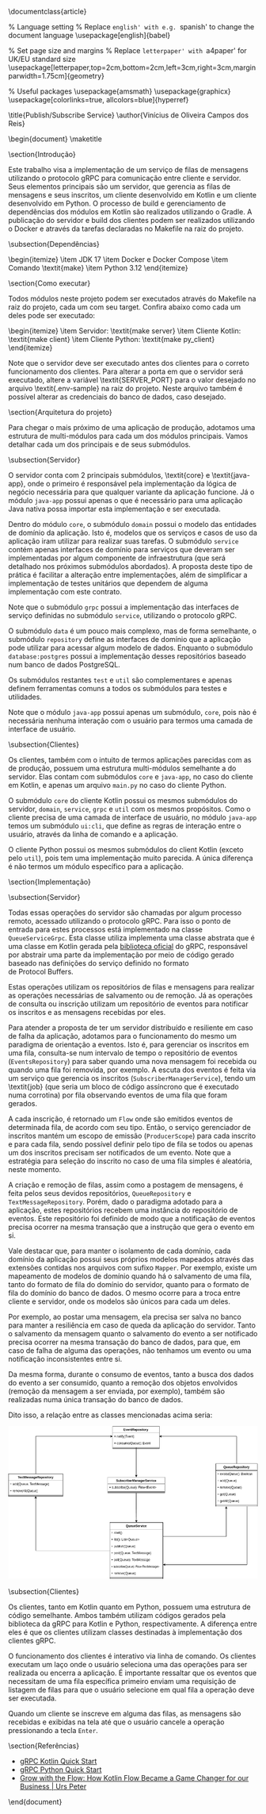 \documentclass{article}

% Language setting
% Replace `english' with e.g. `spanish' to change the document language
\usepackage[english]{babel}

% Set page size and margins
% Replace `letterpaper' with `a4paper' for UK/EU standard size
\usepackage[letterpaper,top=2cm,bottom=2cm,left=3cm,right=3cm,marginparwidth=1.75cm]{geometry}

% Useful packages
\usepackage{amsmath}
\usepackage{graphicx}
\usepackage[colorlinks=true, allcolors=blue]{hyperref}

\title{Publish/Subscribe Service}
\author{Vinícius de Oliveira Campos dos Reis}

\begin{document}
\maketitle

\section{Introdução}

Este trabalho visa a implementação de um serviço de filas de mensagens utilizando o protocolo gRPC para comunicação
entre cliente e servidor. Seus elementos principais são um servidor, que gerencia as filas de mensagens e seus
inscritos, um cliente desenvolvido em Kotlin e um cliente desenvolvido em Python. O processo de build e gerenciamento de dependências dos módulos em Kotlin são realizados utilizando o Gradle. A publicação do servidor e build dos clientes podem ser realizados utilizando o Docker e através da tarefas declaradas no Makefile na raiz do projeto.

\subsection{Dependências}

\begin{itemize}
\item JDK 17
\item Docker e Docker Compose
\item Comando \textit{make}
\item Python 3.12
\end{itemize}

\section{Como executar}

Todos módulos neste projeto podem ser executados através do Makefile na raiz do projeto, cada um com seu target.
Confira abaixo como cada um deles pode ser executado:

\begin{itemize}
\item Servidor: \textit{make server}
\item Cliente Kotlin: \textit{make client}
\item Cliente Python: \textit{make py\_client}
\end{itemize}

Note que o servidor deve ser executado antes dos clientes para o correto funcionamento dos clientes. Para alterar
a porta em que o servidor será executado, altere a variável \textit{SERVER\_PORT} para o valor desejado no arquivo
\textit{.env-sample} na raiz do projeto. Neste arquivo também é possível alterar as credenciais do banco de dados, caso desejado.

\section{Arquitetura do projeto}

Para chegar o mais próximo de uma aplicação de produção, adotamos uma estrutura de multi-módulos para cada um dos
módulos principais. Vamos detalhar cada um dos principais e de seus submódulos.

\subsection{Servidor}

O servidor conta com 2 principais submódulos, \textit{core} e \textit{java-app}, onde o primeiro é responsável pela
implementação da lógica de negócio necessária para que qualquer variante da aplicação funcione. Já o módulo `java-app`
possui apenas o que é necessário para uma aplicação Java nativa possa importar esta implementação e ser executada.

Dentro do módulo `core`, o submódulo `domain` possui o modelo das entidades de domínio da aplicação. Isto é,
modelos que os serviços e casos de uso da aplicação iram utilizar para realizar suas tarefas. O submódulo
`service` contém apenas interfaces de domínio para serviços que deveram ser implementadas por algum componente
de infraestrutura (que será detalhado nos próximos submódulos abordados). A proposta deste tipo de prática é facilitar
a alteração entre implementações, além de simplificar a implementação de testes unitários que dependem de alguma
implementação com este contrato.

Note que o submódulo `grpc` possui a implementação das interfaces de serviço definidas no submódulo `service`,
utilizando o protocolo gRPC.

O submódulo `data` é um pouco mais complexo, mas de forma semelhante, o submódulo `repository` define as interfaces
de domínio que a aplicação pode utilizar para acessar algum modelo de dados. Enquanto o submódulo
`database:postgres` possui a implementação desses repositórios baseado num banco de dados PostgreSQL.

Os submódulos restantes `test` e `util` são complementares e apenas definem ferramentas comuns a todos os submódulos
para testes e utilidades.

Note que o módulo `java-app` possui apenas um submódulo, `core`, pois nào é necessária nenhuma interação com o
usuário para termos uma camada de interface de usuário.

\subsection{Clientes}

Os clientes, também com o intuito de termos aplicações parecidas com as de produção, possuem uma estrutura
multi-módulos semelhante a do servidor. Elas contam com submódulos `core` e `java-app`, no caso do cliente em Kotlin, e
apenas um arquivo `main.py` no caso do cliente Python.

O submódulo `core` do cliente Kotlin possui os mesmos submódulos do servidor, `domain`, `service`, `grpc` e `util`
com os mesmos propósitos. Como o cliente precisa de uma camada de interface de usuário, no módulo `java-app` temos
um submódulo `ui:cli`, que define as regras de interação entre o usuário, através da linha de comando e a
aplicação.

O cliente Python possui os mesmos submódulos do client Kotlin (exceto pelo `util`), pois tem uma implementação muito
parecida. A única diferença é não termos um módulo específico para a aplicação.

\section{Implementação}

\subsection{Servidor}

Todas essas operações do servidor são chamadas por algum processo remoto, acessado utilizando o protocolo gRPC.
Para isso o ponto de entrada para estes processos está implementado na classe `QueueServiceGrpc`. Esta classe utiliza
implementa uma classe abstrata que é uma classe em Kotlin gerada pela
[biblioteca oficial](https://grpc.io/docs/languages/kotlin/quickstart/) do gRPC, responsável por abstrair
uma parte da implementação por meio de código gerado baseado nas definições do serviço definido no formato  
de Protocol Buffers.

Estas operações utilizam os repositórios de filas e mensagens para realizar as operações necessárias de salvamento
ou de remoção. Já as operações de consulta ou inscrição utilizam um repositório de eventos para notificar os inscritos
e as mensagens recebidas por eles.

Para atender a proposta de ter um servidor distribuído e resiliente em caso de falha da aplicação,
adotamos para o funcionamento do mesmo um paradigma de orientação a eventos. Isto é,
para gerenciar os inscritos em uma fila, consulta-se num intervalo de tempo o repositório de eventos (`EventsRepository`)
para saber quando uma nova mensagem foi recebida ou quando uma fila foi removida, por exemplo. A escuta dos eventos
é feita via um serviço que gerencia os inscritos (`SubscriberManagerService`),
tendo um \textit{job} (que seria um bloco de código assíncrono que é executado numa corrotina) por fila
observando eventos de uma fila que foram gerados.

A cada inscrição, é retornado um `Flow` onde são emitidos eventos de determinada fila, de acordo com seu tipo.
Então, o serviço gerenciador de inscritos mantém um escopo de emissão (`ProducerScope`) para cada inscrito e para cada fila,
sendo possível definir pelo tipo de fila se todos ou apenas um dos inscritos precisam ser notificados de um evento.
Note que a estratégia para seleção do inscrito no caso de uma fila simples é aleatória, neste momento.

A criação e remoção de filas, assim como a postagem de mensagens, é feita pelos seus devidos repositórios,
`QueueRepository` e `TextMessageRepository`. Porém, dado o paradigma adotado para a aplicação,
estes repositórios recebem uma instância do repositório de eventos. Este repositório foi definido de
modo que a notificação de eventos precisa ocorrer na mesma transação que a instrução que gera o evento em si.

Vale destacar que, para manter o isolamento de cada domínio, cada domínio da aplicação possui seus próprios modelos
mapeados através das extensões contidas nos arquivos com sufixo `Mapper`. Por exemplo, existe um mapeamento de
modelos de domínio quando há o salvamento de uma fila, tanto do formato de fila do domínio do servidor, quanto para
o formato de fila do domínio do banco de dados. O mesmo ocorre para a troca entre cliente e servidor, onde os modelos
são únicos para cada um deles.

Por exemplo, ao postar uma mensagem, ela precisa ser salva no banco para manter a resiliência em caso
de queda da aplicação do servidor. Tanto o salvamento da mensagem quanto o salvamento do evento a ser notificado
precisa ocorrer na mesma transação do banco de dados, para que, em caso de falha de alguma das operações, não
tenhamos um evento ou uma notificação inconsistentes entre si.

Da mesma forma, durante o consumo de eventos, tanto a busca dos dados do evento a ser consumido, quanto a remoção dos
objetos envolvidos (remoção da mensagem a ser enviada, por exemplo), também são realizadas numa única transação do
banco de dados.

Dito isso, a relação entre as classes mencionadas acima seria:

![Arquitetura da solução](./docs/main-classes.png)

\subsection{Clientes}

Os clientes, tanto em Kotlin quanto em Python, possuem uma estrutura de código semelhante. Ambos também utilizam
códigos gerados pela biblioteca da gRPC para Kotlin e Python, respectivamente. A diferença entre eles é que os clientes
utilizam classes destinadas à implementação dos clientes gRPC.

O funcionamento dos clientes é interativo via linha de comando. Os clientes executam um laço onde o usuário seleciona
uma das operações para ser realizada ou encerra a aplicação. É importante ressaltar que os eventos que necessitam
de uma fila específica primeiro enviam uma requisição de listagem de filas para que o usuário selecione
em qual fila a operação deve ser executada.

Quando um cliente se inscreve em alguma das filas, as mensagens são recebidas e exibidas na tela
até que o usuário cancele a operação pressionando a tecla `Enter`.

\section{Referências}

- [gRPC Kotlin Quick Start](https://grpc.io/docs/languages/kotlin/quickstart/)
- [gRPC Python Quick Start](https://grpc.io/docs/languages/python/quickstart/)
- [Grow with the Flow: How Kotlin Flow Became a Game Changer for our Business | Urs Peter](https://www.youtube.com/watch?v=0FaYmTBUiKM)

\end{document}